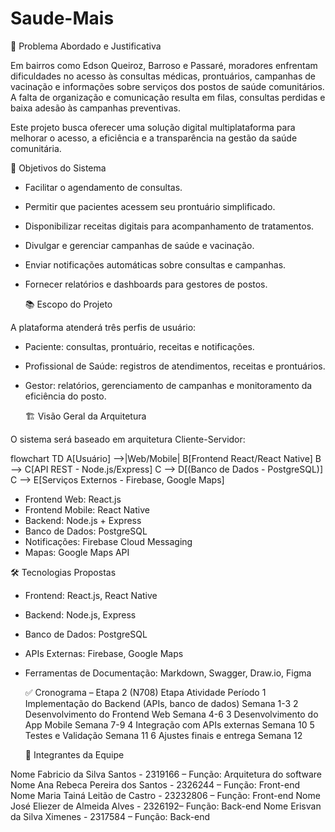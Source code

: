 ﻿# Saude-Mais

📌 Problema Abordado e Justificativa

Em bairros como Edson Queiroz, Barroso e Passaré, moradores enfrentam dificuldades no acesso às consultas médicas, prontuários, campanhas de vacinação e informações sobre serviços dos postos de saúde comunitários.
A falta de organização e comunicação resulta em filas, consultas perdidas e baixa adesão às campanhas preventivas.

Este projeto busca oferecer uma solução digital multiplataforma para melhorar o acesso, a eficiência e a transparência na gestão da saúde comunitária.

🎯 Objetivos do Sistema

- Facilitar o agendamento de consultas.
- Permitir que pacientes acessem seu prontuário simplificado.
- Disponibilizar receitas digitais para acompanhamento de tratamentos.
- Divulgar e gerenciar campanhas de saúde e vacinação.
- Enviar notificações automáticas sobre consultas e campanhas.
- Fornecer relatórios e dashboards para gestores de postos.

  📚 Escopo do Projeto

A plataforma atenderá três perfis de usuário:
- Paciente: consultas, prontuário, receitas e notificações.
- Profissional de Saúde: registros de atendimentos, receitas e prontuários.
- Gestor: relatórios, gerenciamento de campanhas e monitoramento da eficiência do posto.

  🏗️ Visão Geral da Arquitetura

O sistema será baseado em arquitetura Cliente-Servidor:

flowchart TD
    A[Usuário] -->|Web/Mobile| B[Frontend React/React Native]
    B --> C[API REST - Node.js/Express]
    C --> D[(Banco de Dados - PostgreSQL)]
    C --> E[Serviços Externos - Firebase, Google Maps]

- Frontend Web: React.js
- Frontend Mobile: React Native
- Backend: Node.js + Express
- Banco de Dados: PostgreSQL
- Notificações: Firebase Cloud Messaging
- Mapas: Google Maps API

🛠️ Tecnologias Propostas
- Frontend: React.js, React Native
- Backend: Node.js, Express
- Banco de Dados: PostgreSQL
- APIs Externas: Firebase, Google Maps
- Ferramentas de Documentação: Markdown, Swagger, Draw.io, Figma

  ✅ Cronograma – Etapa 2 (N708)
Etapa	Atividade	Período
1	Implementação do Backend (APIs, banco de dados)	Semana 1-3
2	Desenvolvimento do Frontend Web	Semana 4-6
3	Desenvolvimento do App Mobile	Semana 7-9
4	Integração com APIs externas	Semana 10
5	Testes e Validação	Semana 11
6	Ajustes finais e entrega	Semana 12

  👥 Integrantes da Equipe

Nome Fabricio da Silva Santos - 2319166  – Função: Arquitetura do software
Nome Ana Rebeca Pereira dos Santos - 2326244 – Função: Front-end
Nome Maria Tainá Leitão de Castro - 23232806 – Função: Front-end
Nome José Eliezer de Almeida Alves - 2326192– Função: Back-end
Nome Erisvan da Silva Ximenes - 2317584 – Função: Back-end
